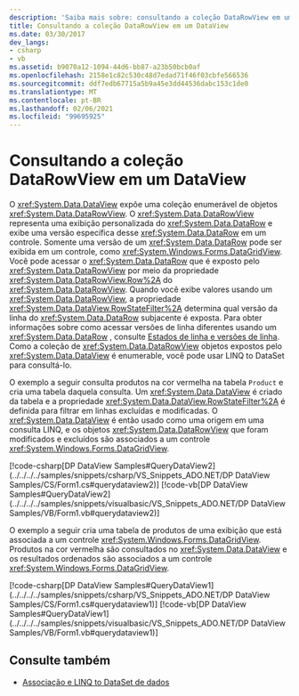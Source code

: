 ```yaml
---
description: 'Saiba mais sobre: consultando a coleção DataRowView em um DataView'
title: Consultando a coleção DataRowView em um DataView
ms.date: 03/30/2017
dev_langs:
- csharp
- vb
ms.assetid: b9070a12-1094-44d6-bb87-a23b50bcb0af
ms.openlocfilehash: 2158e1c82c530c48d7edad71f46f03cbfe566536
ms.sourcegitcommit: ddf7edb67715a5b9a45e3dd44536dabc153c1de0
ms.translationtype: MT
ms.contentlocale: pt-BR
ms.lasthandoff: 02/06/2021
ms.locfileid: "99695925"
---
```

# <a name="querying-the-datarowview-collection-in-a-dataview"></a>Consultando a coleção DataRowView em um DataView

O <xref:System.Data.DataView> expõe uma coleção enumerável de objetos <xref:System.Data.DataRowView>. O <xref:System.Data.DataRowView> representa uma exibição personalizada do <xref:System.Data.DataRow> e exibe uma versão específica desse <xref:System.Data.DataRow> em um controle. Somente uma versão de um <xref:System.Data.DataRow> pode ser exibida em um controle, como <xref:System.Windows.Forms.DataGridView>. Você pode acessar o <xref:System.Data.DataRow> que é exposto pelo <xref:System.Data.DataRowView> por meio da propriedade <xref:System.Data.DataRowView.Row%2A> do <xref:System.Data.DataRowView>. Quando você exibe valores usando um <xref:System.Data.DataRowView>, a propriedade <xref:System.Data.DataView.RowStateFilter%2A> determina qual versão da linha do <xref:System.Data.DataRow> subjacente é exposta. Para obter informações sobre como acessar versões de linha diferentes usando um <xref:System.Data.DataRow> , consulte [Estados de linha e versões de linha](./dataset-datatable-dataview/row-states-and-row-versions.md). Como a coleção de <xref:System.Data.DataRowView> objetos expostos pelo <xref:System.Data.DataView> é enumerable, você pode usar LINQ to DataSet para consultá-lo.  
  
 O exemplo a seguir consulta produtos na cor vermelha na tabela `Product` e cria uma tabela daquela consulta. Um <xref:System.Data.DataView> é criado da tabela e a propriedade <xref:System.Data.DataView.RowStateFilter%2A> é definida para filtrar em linhas excluídas e modificadas. O <xref:System.Data.DataView> é então usado como uma origem em uma consulta LINQ, e os objetos <xref:System.Data.DataRowView> que foram modificados e excluídos são associados a um controle <xref:System.Windows.Forms.DataGridView>.  
  
 [!code-csharp[DP DataView Samples#QueryDataView2](../../../../samples/snippets/csharp/VS_Snippets_ADO.NET/DP DataView Samples/CS/Form1.cs#querydataview2)]
 [!code-vb[DP DataView Samples#QueryDataView2](../../../../samples/snippets/visualbasic/VS_Snippets_ADO.NET/DP DataView Samples/VB/Form1.vb#querydataview2)]  
  
 O exemplo a seguir cria uma tabela de produtos de uma exibição que está associada a um controle <xref:System.Windows.Forms.DataGridView>. Produtos na cor vermelha são consultados no <xref:System.Data.DataView> e os resultados ordenados são associados a um controle <xref:System.Windows.Forms.DataGridView>.  
  
 [!code-csharp[DP DataView Samples#QueryDataView1](../../../../samples/snippets/csharp/VS_Snippets_ADO.NET/DP DataView Samples/CS/Form1.cs#querydataview1)]
 [!code-vb[DP DataView Samples#QueryDataView1](../../../../samples/snippets/visualbasic/VS_Snippets_ADO.NET/DP DataView Samples/VB/Form1.vb#querydataview1)]  
  
## <a name="see-also"></a>Consulte também

- [Associação e LINQ to DataSet de dados](data-binding-and-linq-to-dataset.md)
